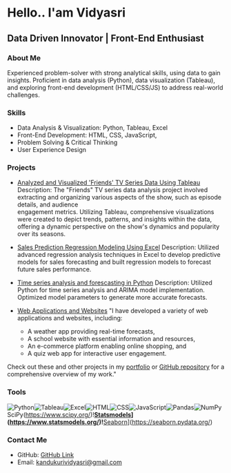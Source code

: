 # Hello.. I'am Vidyasri

## Data Driven Innovator | Front-End Enthusiast

### About Me

Experienced problem-solver with strong analytical skills, using data to gain insights. Proficient in data analysis (Python), data visualization (Tableau), and exploring front-end development (HTML/CSS/JS) to address real-world challenges. 

### Skills

- Data Analysis & Visualization: Python, Tableau, Excel
- Front-End Development: HTML, CSS, JavaScript, 
- Problem Solving & Critical Thinking
- User Experience Design

### Projects

- [Analyzed and Visualized 'Friends' TV Series Data Using Tableau](https://public.tableau.com/views/Friends_17032326360380/FriendsDashboard?:language=en-US&:sid=&:display_count=n&:origin=viz_share_link)
  Description: The "Friends" TV series data analysis project involved extracting and organizing various aspects of the show, such as episode details, and audience     
  engagement metrics.
  Utilizing Tableau, comprehensive visualizations were created to depict trends, patterns, and insights within the data, offering a dynamic perspective on the show's    dynamics and popularity over its seasons.
  
- [Sales Prediction Regression Modeling Using Excel](Link)
  Description: Utilized advanced regression analysis techniques in Excel to develop predictive models for sales forecasting and built regression models to forecast   
  future sales performance.

- [Time series analysis and forescasting in Python](Link)
  Description: Utilized Python for time series analysis and ARIMA model implementation. Optimized model parameters to generate more accurate forecasts.

- [Web Applications and Websites](Link)
  "I have developed a variety of web applications and websites, including:
    - A weather app providing real-time forecasts,
    - A school website with essential information and resources,
    - An e-commerce platform enabling online shopping, and
    - A quiz web app for interactive user engagement.

Check out these and other projects in my [portfolio](https://myresume-kvs.netlify.app/) or [GitHub repository](https://github.com/vs-k28?tab=repositories) for a comprehensive overview of my work."

### Tools

![Python](https://img.icons8.com/color/48/000000/python.png)![Tableau](https://img.icons8.com/color/48/000000/tableau-software.png)![Excel](https://img.icons8.com/color/48/000000/microsoft-excel-2019.png)![HTML](https://img.icons8.com/color/48/000000/html-5.png)![CSS](https://img.icons8.com/color/48/000000/css3.png)![JavaScript](https://img.icons8.com/color/48/000000/javascript.png)![Pandas](https://img.icons8.com/color/48/000000/pandas.png)![NumPy](https://img.icons8.com/color/48/000000/numpy.png)SciPy(https://www.scipy.org/)!**[Statsmodels](https://www.statsmodels.org/static/images/logo.png)](https://www.statsmodels.org/)!**[Seaborn](https://pydata.org/static/img/seaborn_logo.png)](https://seaborn.pydata.org/)


### Contact Me

- GitHub: [GitHub Link](https://github.com/vs-k28)
- Email: [kandukurividyasri@gmail.com](mailto:kandukurividyasri@gmail.com)
